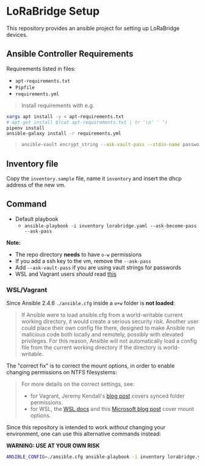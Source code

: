 # LoRaBridge Setup

This repository provides an ansible project for setting up LoRaBridge devices.

## Ansible Controller Requirements

Requirements listed in files:

- `apt-requirements.txt`
- `Pipfile`
- `requirements.yml`

> Install requirements with e.g.

```bash
xargs apt install -y < apt-requirements.txt
# apt-get install $(cat apt-requirements.txt | tr '\n' ' ')
pipenv install
ansible-galaxy install -r requirements.yml
```

> ```bash
> ansible-vault encrypt_string --ask-vault-pass --stdin-name password
> ```

## Inventory file

Copy the `inventory.sample` file, name it `inventory` and insert the dhcp address of the new vm.

## Command

- Default playbook
  - `ansible-playbook -i inventory lorabridge.yaml --ask-become-pass --ask-pass`

**Note:**

- The repo directory **needs** to have `o-w` permissions
- If you add a ssh key to the vm, remove the `--ask-pass`
- Add `--ask-vault-pass` if you are using vault strings for passwords
- WSL and Vagrant users *should* read [this](#wslvagrant)

### WSL/Vagrant

Since Ansible 2.4.6 `./ansible.cfg` inside a `o+w` folder is **not loaded**:

> If Ansible were to load ansible.cfg from a world-writable current working directory, it would create a serious security risk. Another user could place their own config file there, designed to make Ansible run malicious code both locally and remotely, possibly with elevated privileges. For this reason, Ansible will not automatically load a config file from the current working directory if the directory is world-writable.

The "correct fix" is to correct the mount options, in order to enable changing permissions on NTFS filesystems:

> For more details on the correct settings, see:
>
> - for Vagrant, Jeremy Kendall's [blog post](http://jeremykendall.net/2013/08/09/vagrant-synced-folders-permissions/) covers synced folder permissions.
> - for WSL, the [WSL docs](https://docs.microsoft.com/en-us/windows/wsl/wsl-config#set-wsl-launch-settings) and this [Microsoft blog post](https://blogs.msdn.microsoft.com/commandline/2018/01/12/chmod-chown-wsl-improvements/) cover mount options.

Since this repository is intended to work *without* changing your environment, one can use this alternative commands instead:

**WARNING: USE AT YOUR OWN RISK**

```bash
ANSIBLE_CONFIG=./ansible.cfg ansible-playbook -i inventory lorabridge.yaml --ask-become-pass --ask-pass --ask-vault-pass
```
